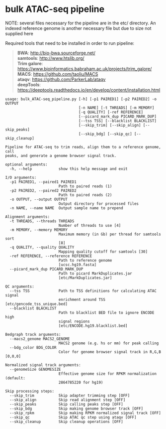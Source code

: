 # bulk ATAC-seq pipeline

NOTE: several files necessary for the pipeline are in the etc/ directory.  An indexed reference genome is another necessary file but due to size not supplied here

Required tools that need to be installed in order to run pipeline:  
> **BWA**:  http://bio-bwa.sourceforge.net/  
> **samtools**:  http://www.htslib.org/  
> **Trim galore**: https://www.bioinformatics.babraham.ac.uk/projects/trim_galore/  
> **MACS**:  https://github.com/taoliu/MACS  
> **ataqv**: https://github.com/ParkerLab/ataqv  
> **deepTools**:  https://deeptools.readthedocs.io/en/develop/content/installation.html  
  
```
usage: bulk_ATAC-seq_pipeline.py [-h] [-p1 PAIRED1] [-p2 PAIRED2] -o OUTPUT
                                 [-n NAME] [-t THREADS] [-m MEMORY]
                                 [-q QUALITY] [-ref REFERENCE]
                                 [--picard_mark_dup PICARD_MARK_DUP]
                                 [--tss TSS] [--blacklist BLACKLIST]
                                 [--skip_trim] [--skip_align] [--skip_peaks]
                                 [--skip_bdg] [--skip_qc] [--skip_cleanup]

Pipeline for ATAC-seq to trim reads, align them to a reference genome, call
peaks, and generate a genome browser signal track.

optional arguments:
  -h, --help            show this help message and exit

I/O arguments:
  -p1 PAIRED1, --paired1 PAIRED1
                        Path to paired reads (1)
  -p2 PAIRED2, --paired2 PAIRED2
                        Path to paired reads (2)
  -o OUTPUT, --output OUTPUT
                        Output directory for processed files
  -n NAME, --name NAME  Output sample name to prepend

Alignment arguments:
  -t THREADS, --threads THREADS
                        Number of threads to use [4]
  -m MEMORY, --memory MEMORY
                        Maximum memory (in Gb) per thread for samtools sort
                        [8]
  -q QUALITY, --quality QUALITY
                        Mapping quality cutoff for samtools [30]
  -ref REFERENCE, --reference REFERENCE
                        Path to reference genome
                        [ucsc.hg19.fasta]
  --picard_mark_dup PICARD_MARK_DUP
                        Path to picard MarkDuplicates.jar
                        [etc/MarkDuplicates.jar]

QC arguments:
  --tss TSS             Path to TSS definitions for calculating ATAC signal
                        enrichment around TSS [etc/gencode_tss_unique.bed]
  --blacklist BLACKLIST
                        Path to blacklist BED file to ignore ENCODE high
                        signal regions
                        [etc/ENCODE.hg19.blacklist.bed]
                        
Bedgraph track arguments:
  --macs2_genome MACS2_GENOME
                        MACS2 genome (e.g. hs or mm) for peak calling
  --bdg_color BDG_COLOR
                        Color for genome browser signal track in R,G,B [0,0,0]

Normalized signal track arguments:
  --genomeSize GENOMESIZE
                        Effective genome size for RPKM normalization (default:
                        2864785220 for hg19)

Skip processing steps:
  --skip_trim           Skip adapter trimming step [OFF]
  --skip_align          Skip read alignment step [OFF]
  --skip_peaks          Skip calling peaks step [OFF]
  --skip_bdg            Skip making genome browser track [OFF]
  --skip_rpkm           Skip making RPKM normalized signal track [OFF]
  --skip_qc             Skip ATAC qc step using ataqv [OFF]
  --skip_cleanup        Skip cleanup operations [OFF]

```
